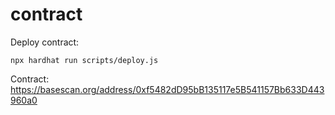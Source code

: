 # contract

Deploy contract:

```shell
npx hardhat run scripts/deploy.js
```


Contract: https://basescan.org/address/0xf5482dD95bB135117e5B541157Bb633D443960a0